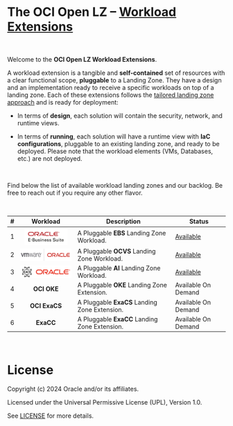 # **The OCI Open LZ &ndash; [Workload Extensions](#)**

&nbsp; 

Welcome to the **OCI Open LZ Workload Extensions**.  

A workload extension is a tangible and **self-contained** set of resources with a clear functional scope, **pluggable** to a Landing Zone. They have a design and an implementation ready to receive a specific workloads on top of a landing zone. Each of these extensions follows the [tailored landing zone approach](https://github.com/oracle-devrel/technology-engineering/tree/main/landing-zones/tailored_landing_zones) and is ready for deployment:

- In terms of **design**, each solution will contain the security, network, and runtime views. 

- In terms of **running**, each solution will have a runtime view with **IaC configurations**, pluggable to an existing landing zone, and ready to be deployed. Please note that the workload elements (VMs, Databases, etc.) are not deployed.

&nbsp; 

Find below the list of available workload landing zones and our backlog. Be free to reach out if you require any other flavor.

&nbsp; 

| # |  Workload  | Description | Status |
|:--:|:--:|---|---|
| 1 | [<img src="../commons/images/icon_ebs.jpg" height="40" align="center">](./ebs/)| A Pluggable **EBS** Landing Zone Workload. | [Available](./ebs/) |
| 2 | [<img src="../commons/images/icon_ocvs.jpg" height="30" align="center">](./ocvs) | A Pluggable  **OCVS** Landing Zone Workload. | [Available](./ocvs/) |
| 3 | [<img src="./ai-services/diagrams/ai.png" height="30" align="center">](./ai-services) | A Pluggable **AI** Landing Zone Workload. |  [Available](./ai-services/) | 
| 4 | **OCI OKE** | A Pluggable  **OKE** Landing Zone Extension. | Available On Demand | 
| 5 | **OCI ExaCS** | A Pluggable  **ExaCS** Landing Zone Extension. | Available On Demand | 
| 6 | **ExaCC** | A Pluggable  **ExaCC** Landing Zone Extension. | Available On Demand | 


&nbsp; 
&nbsp; 

# License

Copyright (c) 2024 Oracle and/or its affiliates.

Licensed under the Universal Permissive License (UPL), Version 1.0.

See [LICENSE](/LICENSE.txt) for more details.
